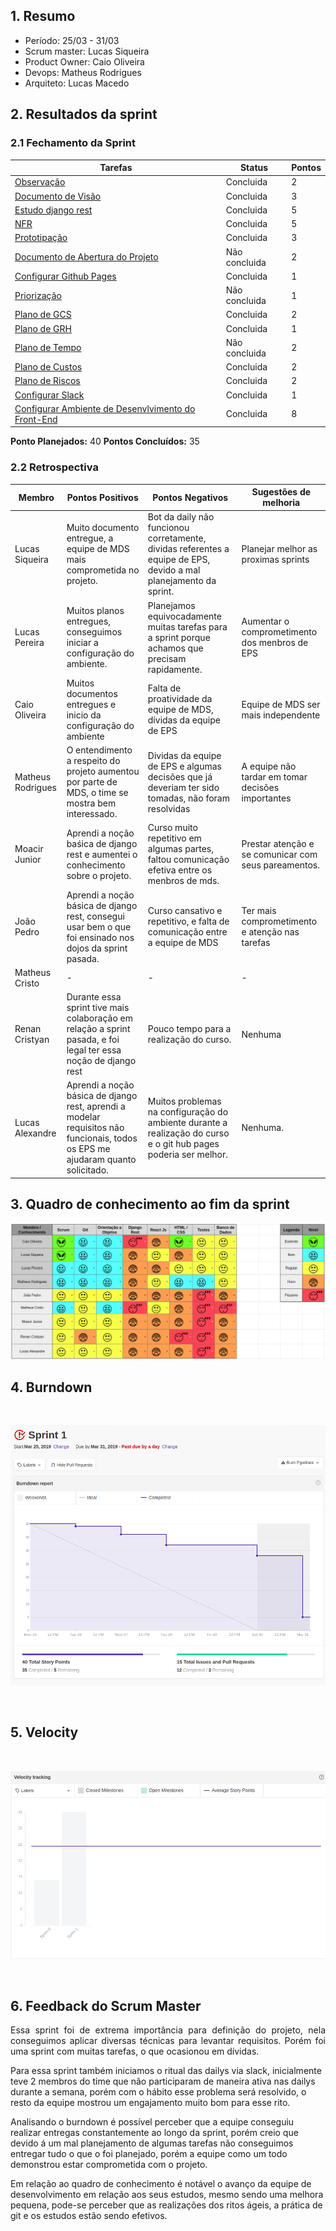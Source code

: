 
## 1. Resumo

- Período: 25/03 - 31/03
- Scrum master: Lucas Siqueira
- Product Owner: Caio Oliveira
- Devops: Matheus Rodrigues
- Arquiteto: Lucas Macedo

## 2. Resultados da sprint

### 2.1 Fechamento da Sprint

Tarefas|Status|Pontos
--|--|--
|[Observação](https://github.com/fga-eps-mds/2019.1-Hora-Da-Hora/issues/8)| Concluida | 2
|[Documento de Visão](https://github.com/fga-eps-mds/2019.1-Hora-Da-Hora/issues/9)| Concluida | 3
|[Estudo django rest](https://github.com/fga-eps-mds/2019.1-Hora-Da-Hora/issues/10)| Concluida | 5
|[NFR](https://github.com/fga-eps-mds/2019.1-Hora-Da-Hora/issues/11)| Concluida | 5
|[Prototipação](https://github.com/fga-eps-mds/2019.1-Hora-Da-Hora/issues/12)| Concluida | 3
|[Documento de Abertura do Projeto](https://github.com/fga-eps-mds/2019.1-Hora-Da-Hora/issues/13)| Não concluida | 2
|[Configurar Github Pages](https://github.com/fga-eps-mds/2019.1-Hora-Da-Hora/issues/14)| Concluida| 1
|[Priorização](https://github.com/fga-eps-mds/2019.1-Hora-Da-Hora/issues/16)| Não concluida | 1
|[Plano de GCS](https://github.com/fga-eps-mds/2019.1-Hora-Da-Hora/issues/17)| Concluida | 2
|[Plano de GRH](https://github.com/fga-eps-mds/2019.1-Hora-Da-Hora/issues/18)| Concluida | 1
|[Plano de Tempo](https://github.com/fga-eps-mds/2019.1-Hora-Da-Hora/issues/19)| Não concluida | 2
|[Plano de Custos](https://github.com/fga-eps-mds/2019.1-Hora-Da-Hora/issues/20)| Concluida | 2
|[Plano de Riscos](https://github.com/fga-eps-mds/2019.1-Hora-Da-Hora/issues/21)| Concluida | 2
|[Configurar Slack](https://github.com/fga-eps-mds/2019.1-Hora-Da-Hora/issues/7)| Concluida | 1
|[Configurar Ambiente de Desenvlvimento do Front-End](https://github.com/fga-eps-mds/2019.1-Hora-Da-Hora/issues/15)| Concluida | 8


**Ponto Planejados:** 40
**Pontos Concluídos:** 35

### 2.2 Retrospectiva

|Membro|Pontos Positivos|Pontos Negativos|Sugestões de melhoria|
|---|------|-----|---|
|Lucas Siqueira| Muito documento entregue, a equipe de MDS mais comprometida no projeto. | Bot da daily não funcionou corretamente, dividas referentes a equipe de EPS, devido a mal planejamento da sprint. |Planejar melhor as proximas sprints|
|Lucas Pereira| Muitos planos entregues, conseguimos iniciar a configuração do ambiente. | Planejamos equivocadamente muitas tarefas para a sprint porque achamos que precisam rapidamente. |Aumentar o comprometimento dos menbros de EPS|
|Caio Oliveira| Muitos documentos entregues e inicio da configuração do ambiente | Falta de proatividade da equipe de MDS, dívidas da equipe de EPS |Equipe de MDS ser mais independente|
|Matheus Rodrigues| O entendimento a respeito do projeto aumentou por parte de MDS, o time se mostra bem interessado. | Dividas da equipe de EPS e algumas decisões que já deveriam ter sido tomadas, não foram resolvidas | A equipe não tardar em tomar decisões importantes |
|Moacir Junior| Aprendi a noção baśica de django rest e aumentei o conhecimento sobre o projeto. | Curso muito repetitivo em algumas partes, faltou comunicação efetiva entre os menbros de mds. |Prestar atenção e se comunicar com seus pareamentos.|
|João Pedro| Aprendi a noção básica de django rest, consegui usar bem o que foi ensinado nos dojos da sprint pasada.  | Curso cansativo e repetitivo, e falta de comunicação entre a equipe de MDS |Ter mais comprometimento e atenção nas tarefas|
|Matheus Cristo| - | - | - |
|Renan Cristyan| Durante essa sprint tive mais colaboração em relação a sprint pasada, e foi legal ter essa noção de django rest | Pouco tempo para a realização do curso. |Nenhuma|
|Lucas Alexandre| Aprendi a noção básica de django rest, aprendi a modelar requisitos não funcionais, todos os EPS me ajudaram quanto solicitado. | Muitos problemas na configuração do ambiente durante a realização do curso e o git hub pages poderia ser melhor. |Nenhuma.|

## 3. Quadro de conhecimento ao fim da sprint
![Ilustração do Quadro de Conhecimentos](assets/quadro-conhecimento-2.png)


## 4. Burndown
<br>

![Burndown Sprint 1](assets/burndown-sprint1.png)

<br>


## 5. Velocity

<br>

![Velocity Sprint 1](assets/velocity-sprint1.png)

<br>



## 6. Feedback do Scrum Master
<p align = "justify">
Essa sprint foi de extrema importância para definição do projeto, nela conseguimos aplicar diversas técnicas para levantar requisitos. Porém foi uma sprint com muitas tarefas, o que ocasionou em dívidas.

Para essa sprint também iniciamos o ritual das dailys via slack, inicialmente teve 2 membros do time que não participaram de maneira ativa nas dailys durante a semana, porém com o hábito esse problema será resolvido, o resto da equipe mostrou um engajamento muito bom para esse rito.

Analisando o burndown é possível perceber que a equipe conseguiu realizar entregas constantemente ao longo da sprint, porém creio que devido á um mal planejamento de algumas tarefas não conseguimos entregar tudo o que o foi planejado, porém a equipe como um todo demonstrou estar comprometida com o projeto.

Em relação ao quadro de conhecimento é notável o avanço da equipe de desenvolvimento em relação aos seus estudos, mesmo sendo uma melhora pequena, pode-se perceber que  as realizações dos ritos ágeis, a prática de git e os estudos estão sendo efetivos. </p>







